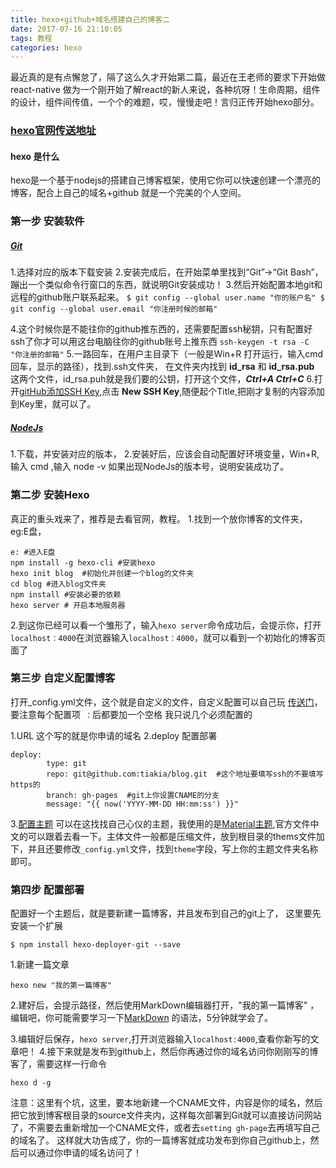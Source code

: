 ```yaml
---
title: hexo+github+域名搭建自己的博客二
date: 2017-07-16 21:10:05
tags: 教程
categories: hexo
---
```

 最近真的是有点懈怠了，隔了这么久才开始第二篇，最近在王老师的要求下开始做 react-native 做为一个刚开始了解react的新人来说，各种坑呀！生命周期，组件的设计，组件间传值，一个个的难题，哎，慢慢走吧！言归正传开始hexo部分。
### [hexo官网传送地址](https://hexo.io)
 #### hexo 是什么
 hexo是一个基于nodejs的搭建自己博客框架，使用它你可以快速创建一个漂亮的博客，配合上自己的域名+github 就是一个完美的个人空间。
 ### 第一步 安装软件
##### [Git](https:///git-scm.com/downloads)

1.选择对应的版本下载安装
2.安装完成后，在开始菜单里找到“Git”->“Git Bash”，蹦出一个类似命令行窗口的东西，就说明Git安装成功！
3.然后开始配置本地git和远程的github账户联系起来。
	```
	$ git config --global user.name "你的账户名"
	$ git config --global user.email "你注册时候的邮箱"
	```

4.这个时候你是不能往你的github推东西的，还需要配置ssh秘钥，只有配置好ssh了你才可以用这台电脑往你的github账号上推东西
    ```
    ssh-keygen -t rsa -C "你注册的邮箱"
    ```
5.一路回车，在用户主目录下（一般是Win+R 打开运行，输入cmd 回车，显示的路径），找到.ssh文件夹，	在文件夹内找到 **id_rsa** 和 **id_rsa.pub** 这两个文件，id_rsa.puh就是我们要的公钥，打开这个文件，***Ctrl+A    Ctrl+C***
6.打开[gitHub添加SSH Key](https://github.com/settings/keys),点击 **New SSH Key**,随便起个Title,把刚才复制的内容添加到Key里，就可以了。

##### [NodeJs](https://nodejs.org/en/download)
1.下载，并安装对应的版本，
2.安装好后，应该会自动配置好环境变量，Win+R,输入 cmd ,输入 node -v 如果出现NodeJs的版本号，说明安装成功了。
### 第二步 安装Hexo
 真正的重头戏来了，推荐是去看官网，教程。
1.找到一个放你博客的文件夹，eg:E盘，
```
e: #进入E盘
npm install -g hexo-cli #安装hexo
hexo init blog	#初始化并创建一个blog的文件夹
cd blog	#进入blog文件夹
npm install	#安装必要的依赖
hexo server	# 开启本地服务器
```
2.到这你已经可以看一个雏形了，输入` hexo server `命令成功后，会提示你，打开`localhost：4000`在浏览器输入`localhost：4000`，就可以看到一个初始化的博客页面了
### 第三步 自定义配置博客
打开_config.yml文件，这个就是自定义的文件，自定义配置可以自己玩 [传送门](https://hexo.io/docs/configuration.html)，要注意每个配置项` ：`后都要加一个空格 我只说几个必须配置的


1.URL 这个写的就是你申请的域名
2.deploy 配置部署
```
deploy:
        type: git
        repo: git@github.com:tiakia/blog.git  #这个地址要填写ssh的不要填写https的
        branch: gh-pages  #git上你设置CNAME的分支
        message: "{{ now('YYYY-MM-DD HH:mm:ss') }}"
```
3.[配置主题](https://hexo.io/themes/) 可以在这找找自己心仪的主题，我使用的是[Material主题](https://material.viosey.com/start/#install-material/),官方文件中文的可以跟着去看一下。主体文件一般都是压缩文件，放到根目录的thems文件加下，并且还要修改`_config.yml`文件，找到`theme`字段，写上你的主题文件夹名称即可。
### 第四步 配置部署


配置好一个主题后，就是要新建一篇博客，并且发布到自己的git上了，
这里要先安装一个扩展
```
$ npm install hexo-deployer-git --save
```


1.新建一篇文章
```
hexo new "我的第一篇博客"
```
2.建好后，会提示路径，然后使用MarkDown编辑器打开，"我的第一篇博客" ，编辑吧，你可能需要学习一下[MarkDown](http://wowubuntu.com/markdown/index.html) 的语法，5分钟就学会了。

3.编辑好后保存，`hexo server`,打开浏览器输入`localhost:4000`,查看你新写的文章吧！
4.接下来就是发布到github上，然后你再通过你的域名访问你刚刚写的博客了，需要这样一行命令
```
hexo d -g
```
注意：这里有个坑，这里，要本地新建一个CNAME文件，内容是你的域名，然后把它放到博客根目录的source文件夹内，这样每次部署到Git就可以直接访问网站了，不需要去重新增加一个CNAME文件，或者去`setting gh-page`去再填写自己的域名了。
 这样就大功告成了，你的一篇博客就成功发布到你自己github上，然后可以通过你申请的域名访问了！